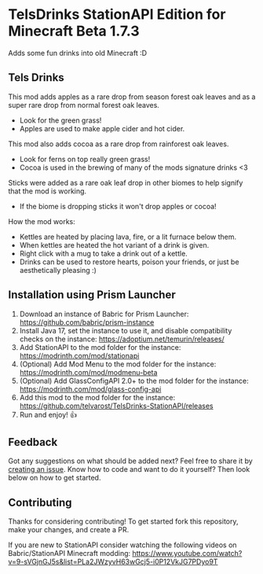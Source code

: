 # TelsDrinks StationAPI Edition for Minecraft Beta 1.7.3

Adds some fun drinks into old Minecraft :D

## Tels Drinks

This mod adds apples as a rare drop from season forest oak leaves and as a super rare drop from normal forest oak leaves.
* Look for the green grass!
* Apples are used to make apple cider and hot cider.

This mod also adds cocoa as a rare drop from rainforest oak leaves.
* Look for ferns on top really green grass!
* Cocoa is used in the brewing of many of the mods signature drinks <3

Sticks were added as a rare oak leaf drop in other biomes to help signify that the mod is working.
* If the biome is dropping sticks it won't drop apples or cocoa!

How the mod works:
* Kettles are heated by placing lava, fire, or a lit furnace below them.
* When kettles are heated the hot variant of a drink is given.
* Right click with a mug to take a drink out of a kettle.
* Drinks can be used to restore hearts, poison your friends, or just be aesthetically pleasing :)

## Installation using Prism Launcher

1. Download an instance of Babric for Prism Launcher: https://github.com/babric/prism-instance
2. Install Java 17, set the instance to use it, and disable compatibility checks on the instance: https://adoptium.net/temurin/releases/
3. Add StationAPI to the mod folder for the instance: https://modrinth.com/mod/stationapi
4. (Optional) Add Mod Menu to the mod folder for the instance: https://modrinth.com/mod/modmenu-beta
5. (Optional) Add GlassConfigAPI 2.0+ to the mod folder for the instance: https://modrinth.com/mod/glass-config-api
6. Add this mod to the mod folder for the instance: https://github.com/telvarost/TelsDrinks-StationAPI/releases
7. Run and enjoy! 👍

## Feedback

Got any suggestions on what should be added next? Feel free to share it by [creating an issue](https://github.com/telvarost/TelsDrinks-StationAPI/issues/new). Know how to code and want to do it yourself? Then look below on how to get started.

## Contributing

Thanks for considering contributing! To get started fork this repository, make your changes, and create a PR. 

If you are new to StationAPI consider watching the following videos on Babric/StationAPI Minecraft modding: https://www.youtube.com/watch?v=9-sVGjnGJ5s&list=PLa2JWzyvH63wGcj5-i0P12VkJG7PDyo9T
